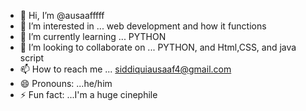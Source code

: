 - 👋 Hi, I’m @ausaafffff
- 👀 I’m interested in ... web development and how it functions 
- 🌱 I’m currently learning ... PYTHON
- 💞️ I’m looking to collaborate on ... PYTHON, and Html,CSS, and java script 
- 📫 How to reach me ... siddiquiausaaf4@gmail.com
- 😄 Pronouns: ...he/him
- ⚡ Fun fact: ...I'm a huge cinephile

<!---
ausaafffff/ausaafffff is a ✨ special ✨ repository because its `README.md` (this file) appears on your GitHub profile.
You can click the Preview link to take a look at your changes.
--->
